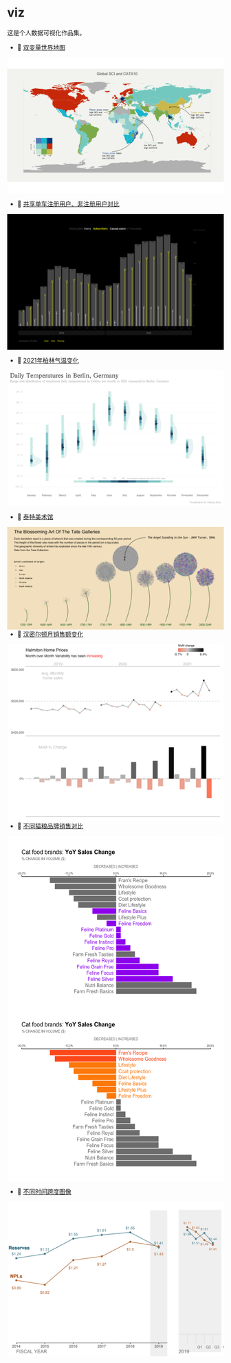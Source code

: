 # viz
这是个人数据可视化作品集。

- 🔗 [双变量世界地图](https://github.com/Jpzhaoo/viz/blob/main/code/world_map.Rmd)
<img align="center" alt="JPEG" src="https://github.com/Jpzhaoo/viz/blob/main/graphs/world_map.jpeg" />

- 🔗 [共享单车注册用户、非注册用户对比](https://github.com/Jpzhaoo/viz/blob/main/code/bike_sharing.Rmd)
<img align="center" alt="PNG" src="https://github.com/Jpzhaoo/viz/blob/main/graphs/bike_sharing.png" />    

- 🔗 [2021年柏林气温变化](https://github.com/Jpzhaoo/viz/blob/main/code/german_temperature.Rmd)
<img align="center" alt="PNG" src="https://github.com/Jpzhaoo/viz/blob/main/graphs/german_temperature.png" />    


- 🔗 [泰特美术馆](https://github.com/Jpzhaoo/viz/blob/main/code/tate_gallery.Rmd)
<img align="left" alt="PNG" src="https://github.com/Jpzhaoo/viz/blob/main/graphs/tate_gallery.png" />   

- 🔗 [汉密尔顿月销售额变化](https://github.com/Jpzhaoo/viz/blob/main/code/monthly_sales.Rmd)
<img align="left" alt="PNG" src="https://github.com/Jpzhaoo/viz/blob/main/graphs/monthly_sales2.png" />  

- 🔗 [不同猫粮品牌销售对比](https://github.com/Jpzhaoo/viz/blob/main/code/cat_food_brand.Rmd)
<img align="center" alt="PNG" width = "600" height = "400" src="https://github.com/Jpzhaoo/viz/blob/main/graphs/cat_food_brand1.png" />
<img align="center" alt="PNG" width = "600" height = "400" src="https://github.com/Jpzhaoo/viz/blob/main/graphs/cat_food_brand2.png" />

- 🔗 [不同时间跨度图像](https://github.com/Jpzhaoo/viz/blob/main/code/diff_time_span.Rmd)
<img align="center" alt="PNG" src="https://github.com/Jpzhaoo/viz/blob/main/graphs/diff_time_span.png" />


